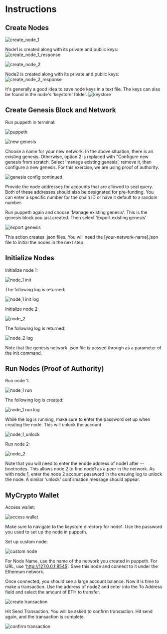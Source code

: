 # Instructions

## Create Nodes

![create_node_1](Screenshots/create_node1_code.png)

Node1 is created along with its private and public keys:
![create_node_1_response](Screenshots/create_node1_response.png)



![create_node_2](Screenshots/create_node2_code.png)

Node2 is created along with its private and public keys:
![create_node_2_response](Screenshots/create_node2_response.png)

It's generally a good idea to save node keys in a text file.  The keys can also be found in the node's 'keystore' folder.
![keystore](Screenshots/node1_keystore_contents.png)

## Create Genesis Block and Network

Run puppeth in terminal:

![puppeth](Screenshots/puppeth_start.png)

![new genesis](Screenshots/puppeth_configure_new_genesis.png)

Choose a name for your new network.  In the above situation, there is an existing genesis.  Otherwise, option 2 is replaced with "Configure new genesis from scratch.  Select 'manage existing genesis', remove it, then configure a new genesis.  For this exercise, we are using proof of authority.


![genesis config continued](Screenshots/puppeth_config2.png)

Provide the node addresses for accounts that are allowed to seal query.  Both of these addresses should also be designated for pre-funding.  You can enter a specific number for the chain ID or have it default to a random number.

Run puppeth again and choose 'Manage existing genesis'.  This is the genesis block you just created.  Then select 'Export existing genesis'

![export genesis](Screenshots/puppeth_export_genesis_config.png)

This action creates .json files.  You will need the [your-network-name].json file to initial the nodes in the next step.

## Initialize Nodes

Initialize node 1:

![node_1 init](Screenshots/node1_initialize.png)

The following log is returned:

![node_1 init log](Screenshots/node1_initialize_response.png)


Initialize node 2:

![node_2](Screenshots/node2_initialize.png)

The following log is returned:

![node_2 log](Screenshots/node2_initialize_response.png)

Note that the genesis network .json file is passed through as a parameter of the init command.


## Run Nodes (Proof of Authority)

Run node 1:

![node_1 run](Screenshots/node1_run.png)

The following log is created:

![node_1 run log](Screenshots/node1_run_response.png)

While the log is running, make sure to enter the password set up when creating the node.  This will unlock the account.

![node_1_unlock](Screenshots/node_account_unlocked_confirm.png)

Run node 2:

![node_2](Screenshots/node2_run.png)

Note that you will need to enter the enode address of node1 after --bootnodes.  This allows node 2 to find node1 as a peer in the network.  As with node 1, enter the node 2 account password in the ensuing log to unlock the node.  A similar 'unlock' confirmation message should appear.


## MyCrypto Wallet 

Access wallet:


![access wallet](Screenshots/mycrypto_node1_keystore_wallet.png)

Make sure to navigate to the keystore directory for node1.  Use the password you used to set up the node in puppeth.



Set up custom node:

![custom node](Screenshots/mycrypto_set_up_custom_node.png)

For Node Name, use the name of the network you created in puppeth.  For URL, use 'http://127.0.0.1:8545'. Save this node and connect to it under the Ethereum network.



Once connected, you should see a large account balance.  Now it is time to make a transaction.  Use the address of node2 and enter into the To Address field and select the amount of ETH to transfer.

![create transaction](Screenshots/mycrypto_create_transaction.png)

Hit Send Transaction.  You will be asked to confirm transaction.  Hit send again, and the transaction is complete.

![confirm transaction](Screenshots/mycrypto_confirm_transaction.png)

